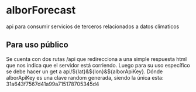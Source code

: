 # alborForecast
api para consumir servicios de terceros relacionados a datos climaticos

## Para uso público
Se cuenta con dos rutas /api que redirecciona a una simple respuesta html 
que nos indica que el servidor está corriendo. Luego para su uso específico 
se debe hacer un get a api/${lat}&${lon}&${alborApiKey}. Dónde alborApiKey es 
una clave random generada, siendo la única esta: 31a643f7567d41a99a715178705345d4